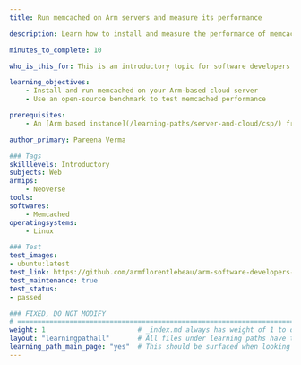 ```yaml
---
title: Run memcached on Arm servers and measure its performance

description: Learn how to install and measure the performance of memcached on Arm servers

minutes_to_complete: 10

who_is_this_for: This is an introductory topic for software developers who want to use memcached as their in-memory key-value store for mobile, web, gaming or e-Commerce applications.

learning_objectives:
    - Install and run memcached on your Arm-based cloud server
    - Use an open-source benchmark to test memcached performance

prerequisites:
    - An [Arm based instance](/learning-paths/server-and-cloud/csp/) from an appropriate cloud service provider.

author_primary: Pareena Verma

### Tags
skilllevels: Introductory
subjects: Web
armips:
    - Neoverse
tools:
softwares:
    - Memcached
operatingsystems:
    - Linux

### Test
test_images:
- ubuntu:latest
test_link: https://github.com/armflorentlebeau/arm-software-developers-ads/actions/runs/3540052189
test_maintenance: true
test_status:
- passed

### FIXED, DO NOT MODIFY
# ================================================================================
weight: 1                       # _index.md always has weight of 1 to order correctly
layout: "learningpathall"       # All files under learning paths have this same wrapper
learning_path_main_page: "yes"  # This should be surfaced when looking for related content. Only set for _index.md of learning path content.
---
```

